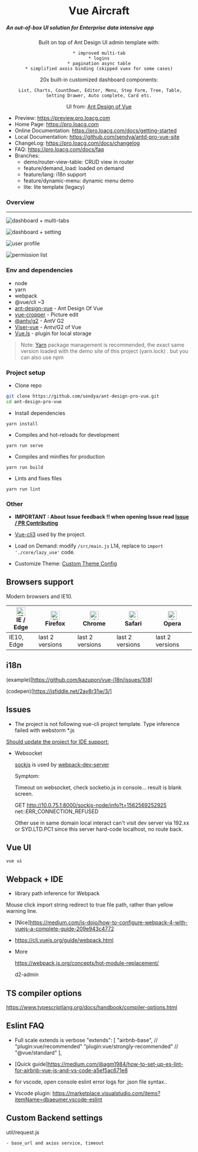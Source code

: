 <h1 align="center">Vue Aircraft</h1>
<h5>An out-of-box UI solution for Enterprise data intensive app </h5>
<div align="center">
  
  Built on top of Ant Design UI admin template with:
  
    * improved multi-tab
    * logins
    * pagination async table
    * simplified axois binding (skipped vuex for some cases)
  
  20x built-in customized dashboard components:
  
     List, Charts, CountDown, Editor, Menu, Step Form, Tree, Table, Setting Drawer, Auto complete, Card etc.
     
  
  
  
  UI from:  <a href="https://vuecomponent.github.io/ant-design-vue/docs/vue/introduce-cn/" target="_blank">Ant Design of Vue</a>
</div>

- Preview: https://preview.pro.loacg.com
- Home Page: https://pro.loacg.com
- Online Documentation: https://pro.loacg.com/docs/getting-started
- Local Documentation: https://github.com/sendya/antd-pro-vue-site
- ChangeLog: https://pro.loacg.com/docs/changelog
- FAQ: https://pro.loacg.com/docs/faq
- Branches: 
  - demo/router-view-table: CRUD view in router
  - feature/demand_load: loaded on demand
  - feature/lang: i18n support
  - feature/dynamic-menu: dynamic menu demo
  - lite: lite template (legacy)


### Overview
----

![dashboard + multi-tabs](https://static-2.loacg.com/open/static/github/20190224163345.jpg)

![dashboard + setting](https://static-2.loacg.com/open/static/github/20181126112124.png)

![user profile](https://static-2.loacg.com/open/static/github/20180916-134251.png)

![permission list](https://static-2.loacg.com/open/static/github/20180916-154937.png)


### Env and dependencies

- node
- yarn
- webpack
- @vue/cli ~3
- [ant-design-vue](https://github.com/vueComponent/ant-design-vue) - Ant Design Of Vue 
- [vue-cropper](https://github.com/xyxiao001/vue-cropper) - Picture edit
- [@antv/g2](https://antv.alipay.com/zh-cn/index.html) - AntV G2
- [Viser-vue](https://viserjs.github.io/docs.html#/viser/guide/installation)  - Antv/G2 of Vue
- [Vue.ls](https://github.com/RobinCK/vue-ls) - plugin for local storage
> Note:  [Yarn](https://yarnpkg.com/) package management is recommended, the exact same version loaded with the demo site of this project (yarn.lock) . but you can also use npm


### Project setup

- Clone repo
```bash
git clone https://github.com/sendya/ant-design-pro-vue.git
cd ant-design-pro-vue
```

- Install dependencies
```
yarn install
```

- Compiles and hot-reloads for development
```
yarn run serve
```

- Compiles and minifies for production
```
yarn run build
```

- Lints and fixes files
```
yarn run lint
```


### Other

- **IMPORTANT : About Issue feedback !! when opening Issue read [Issue / PR Contributing](https://github.com/sendya/ant-design-pro-vue/issues/90)**

- [Vue-cli3](https://cli.vuejs.org/guide/) used by the project.

- Load on Demand: modify `/src/main.js` L14,  replace to `import './core/lazy_use'` code.

- Customize Theme:  [Custom Theme Config](https://github.com/kokoroli/antd-awesome/blob/master/docs/Ant_Design_%E6%A0%B7%E5%BC%8F%E8%A6%86%E7%9B%96.md)


## Browsers support

Modern browsers and IE10.

| [<img src="https://raw.githubusercontent.com/alrra/browser-logos/master/src/edge/edge_48x48.png" alt="IE / Edge" width="24px" height="24px" />](http://godban.github.io/browsers-support-badges/)</br>IE / Edge | [<img src="https://raw.githubusercontent.com/alrra/browser-logos/master/src/firefox/firefox_48x48.png" alt="Firefox" width="24px" height="24px" />](http://godban.github.io/browsers-support-badges/)</br>Firefox | [<img src="https://raw.githubusercontent.com/alrra/browser-logos/master/src/chrome/chrome_48x48.png" alt="Chrome" width="24px" height="24px" />](http://godban.github.io/browsers-support-badges/)</br>Chrome | [<img src="https://raw.githubusercontent.com/alrra/browser-logos/master/src/safari/safari_48x48.png" alt="Safari" width="24px" height="24px" />](http://godban.github.io/browsers-support-badges/)</br>Safari | [<img src="https://raw.githubusercontent.com/alrra/browser-logos/master/src/opera/opera_48x48.png" alt="Opera" width="24px" height="24px" />](http://godban.github.io/browsers-support-badges/)</br>Opera |
| --- | --- | --- | --- | --- |
| IE10, Edge | last 2 versions | last 2 versions | last 2 versions | last 2 versions |

## i18n

(example)[https://github.com/kazupon/vue-i18n/issues/108]

(codepen)[https://jsfiddle.net/2av8r31w/3/]

## Issues

* The project is not following vue-cli project template. Type inference failed with webstorm *.js 

[Should update the project for IDE support:](https://intellij-support.jetbrains.com/hc/en-us/community/posts/115000556284-vue-import-component-Module-is-not-installed-)

* Websocket
  
  [sockjs](https://github.com/sockjs) is used by [webpack-dev-server](https://github.com/webpack/webpack-dev-server/issues/1628)
  
  Symptom:
  
    Timeout on websocket, check socketio.js in console... result is blank screen.

    GET http://10.0.75.1:8000/sockjs-node/info?t=1562569252925 net::ERR_CONNECTION_REFUSED

    Other use in same domain local interact can't visit dev server via 192.xx or SYD.LTD.PC1 
    since this server hard-code localhost, no route back.

## Vue UI

```
vue ui
```

## Webpack + IDE 

* library path inference for Webpack 

Mouse click import string redirect to true file path, rather than yellow warning line.

- [Nice]https://medium.com/js-dojo/how-to-configure-webpack-4-with-vuejs-a-complete-guide-209e943c4772

- https://cli.vuejs.org/guide/webpack.html

* More 
  
  https://webpack.js.org/concepts/hot-module-replacement/

  d2-admin 

## TS compiler options

https://www.typescriptlang.org/docs/handbook/compiler-options.html

## Eslint FAQ

* Full scale extends is verbose
"extends": [
        "airbnb-base",
        // "plugin:vue/recommended"
        "plugin:vue/strongly-recommended"
        // "@vue/standard"
    ],
* [Quick guide]https://medium.com/@agm1984/how-to-set-up-es-lint-for-airbnb-vue-js-and-vs-code-a5ef5ac671e8

* for vscode, open console eslint error logs for .json file syntax..

* Vscode plugin:
https://marketplace.visualstudio.com/items?itemName=dbaeumer.vscode-eslint 

## Custom Backend settings

util/request.js
  
    - base_url and axios service, timeout
  
